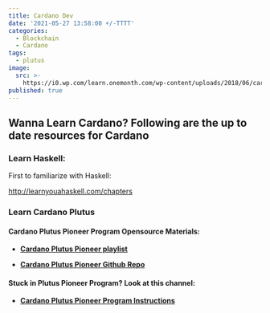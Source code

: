 ```yaml
---
title: Cardano Dev
date: '2021-05-27 13:58:00 +/-TTTT'
categories:
  - Blockchain
  - Cardano
tags:
  - plutus
image:
  src: >-
    https://i0.wp.com/learn.onemonth.com/wp-content/uploads/2018/06/cardano.png?w=730&ssl=1
published: true
---
```

## Wanna Learn Cardano? Following are the up to date resources for Cardano




### Learn Haskell:
First to familiarize with Haskell:

<http://learnyouahaskell.com/chapters>

### Learn Cardano Plutus
#### Cardano Plutus Pioneer Program Opensource Materials:

- [**Cardano Plutus Pioneer playlist**](https://www.youtube.com/watch?v=igV7kMXcdpw&list=PLnPTB0CuBOBypVDf1oGcsvnJGJg8h-LII)

- [**Cardano Plutus Pioneer Github Repo**](https://github.com/input-output-hk/plutus-pioneer-program)

#### Stuck in Plutus Pioneer Program? Look at this channel:
- [**Cardano Plutus Pioneer Program Instructions**](https://www.youtube.com/watch?v=Cdu0gzCiYbY&list=PL53JxaGwWUqAtOxDuQArEp7_5fhAsM5lZ)
